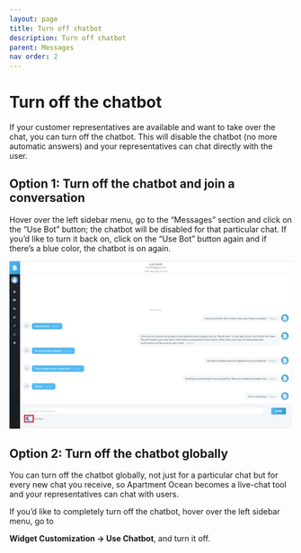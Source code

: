 ```yaml
---
layout: page
title: Turn off chatbot
description: Turn off chatbot
parent: Messages
nav order: 2
---
```


# Turn off the chatbot
If your customer representatives are available and want to take over the chat, you can turn off the chatbot. This will disable the chatbot (no more automatic answers) and your representatives can chat directly with the user.

## Option 1: Turn off the chatbot and join a conversation
Hover over the left sidebar menu, go to the “Messages” section and click on the “Use Bot” button; the chatbot will be disabled for that particular chat. If you’d like to turn it back on, click on the “Use Bot” button again and if there’s a blue color, the chatbot is on again.

<img src="/assets/images/cmd8.jpg">

## Option 2: Turn off the chatbot globally

You can turn off the chatbot globally, not just for a particular chat but for every new chat you receive, so Apartment Ocean becomes a live-chat tool and your representatives can chat with users. 

If you’d like to completely turn off the chatbot, hover over the left sidebar menu, go to 

**Widget Customization -> Use Chatbot**, and turn it off.




